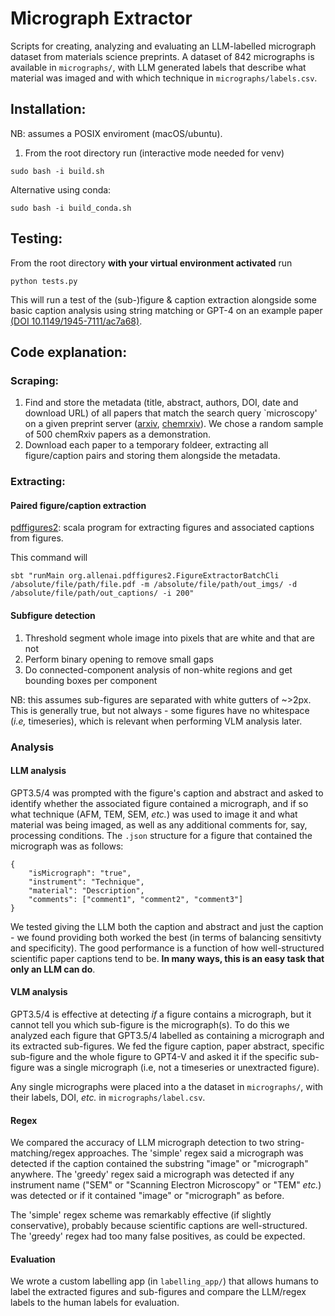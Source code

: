 # Micrograph Extractor

Scripts for creating, analyzing and evaluating an LLM-labelled micrograph dataset from materials science preprints. A dataset of 842 micrographs is available in `micrographs/`, with LLM generated labels that describe what material was imaged and with which technique in `micrographs/labels.csv`.



## Installation:

NB: assumes a POSIX enviroment (macOS/ubuntu). 

1. From the root directory run (interactive mode needed for venv) 
```
sudo bash -i build.sh
```

Alternative using conda:
```
sudo bash -i build_conda.sh
```

## Testing:

From the root directory **with your virtual environment activated** run
```
python tests.py
```
This will run a test of the (sub-)figure & caption extraction alongside some basic caption analysis using string matching or GPT-4 on an example paper [(DOI 10.1149/1945-7111/ac7a68)](https://iopscience.iop.org/article/10.1149/1945-7111/ac7a68/meta).



## Code explanation:

### Scraping:

1) Find and store the metadata (title, abstract, authors, DOI, date and download URL) of all papers that match the search query `microscopy' on a given preprint server ([arxiv](https://arxiv.org/), [chemrxiv](https://chemrxiv.org/engage/chemrxiv/public-dashboard)). We chose a random sample of 500 chemRxiv papers as a demonstration.
2) Download each paper to a temporary foldeer, extracting all figure/caption pairs and storing them alongside the metadata. 

### Extracting:

#### Paired figure/caption extraction  

[pdffigures2](https://github.com/allenai/pdffigures2): scala program for extracting figures and associated captions from figures.

This command will
```
sbt "runMain org.allenai.pdffigures2.FigureExtractorBatchCli /absolute/file/path/file.pdf -m /absolute/file/path/out_imgs/ -d /absolute/file/path/out_captions/ -i 200"
```


#### Subfigure detection

1) Threshold segment whole image into pixels that are white and that are not
2) Perform binary opening to remove small gaps
3) Do connected-component analysis of non-white regions and get bounding boxes per component

NB: this assumes sub-figures are separated with white gutters of ~>2px. This is generally true, but not always - some figures have no whitespace (*i.e,* timeseries), which is relevant when performing VLM analysis later.  


### Analysis

#### LLM analysis
GPT3.5/4 was prompted with the figure's caption and abstract and asked to identify whether the associated figure contained a micrograph, and if so what technique (AFM, TEM, SEM, *etc.*) was used to image it and what material was being imaged, as well as any additional comments for, say, processing conditions. The `.json` structure for a figure that contained the micrograph was as follows:

```
{
    "isMicrograph": "true",
    "instrument": "Technique",
    "material": "Description",
    "comments": ["comment1", "comment2", "comment3"]
}
```
We tested giving the LLM both the caption and abstract and just the caption - we found providing both worked the best (in terms of balancing sensitivty and specificity). The good performance is a function of how well-structured scientific paper captions tend to be. **In many ways, this is an easy task that only an LLM can do**. 

#### VLM analysis
GPT3.5/4 is effective at detecting *if* a figure contains a micrograph, but it cannot tell you which sub-figure is the micrograph(s). To do this we analyzed each figure that GPT3.5/4 labelled as containing a micrograph and its extracted sub-figures. We fed the figure caption, paper abstract, specific sub-figure and the whole figure to GPT4-V and asked it if the specific sub-figure was a single micrograph (i.e, not a timeseries or unextracted figure). 

Any single micrographs were placed into a the dataset in `micrographs/`, with their labels, DOI, *etc.* in `micrographs/label.csv`.


#### Regex
We compared the accuracy of LLM micrograph detection to two string-matching/regex approaches. The 'simple' regex said a micrograph was detected if the caption contained the substring "image" or "micrograph" anywhere. The 'greedy' regex said a micrograph was detected if any instrument name ("SEM" or "Scanning Electron Microscopy" or "TEM" *etc.*) was detected or if it contained "image" or "micrograph" as before.

The 'simple' regex scheme was remarkably effective (if slightly conservative), probably because scientific captions are well-structured. The 'greedy' regex had too many false positives, as could be expected.

#### Evaluation
We wrote a custom labelling app (in `labelling_app/`) that allows humans to label the extracted figures and sub-figures and compare the LLM/regex labels to the human labels for evaluation.

